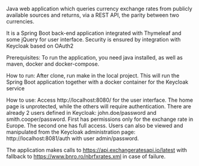 Java web application which queries currency exchange rates from publicly
available sources and returns, via a REST API, the parity between two currencies.

It is a Spring Boot back-end application integrated with Thymeleaf and some jQuery for user interface.
Security is ensured by integration with Keycloak based on OAuth2

Prerequisites:
	To run the application, you need java installed, as well as maven, docker and docker-compose.

How to run:
	After clone, run make in the local project. This will run the Spring Boot application together with a docker container for the Keycloak service

How to use:
	Access http://localhost:8080/ for the user interface. The home page is unprotected, while the others will require authentication.
	There are already 2 users defined in Keycloak: john.doe/password and smith.cooper/password. First has permissions only for the exchange rate in Europe. The second one has full access.
	Users can also be viewed and manipulated from the Keycloak administration page: http://localhost:8081/auth with user admin/password.

The application makes calls to https://api.exchangeratesapi.io/latest with fallback to https://www.bnro.ro/nbrfxrates.xml in case of failure.
